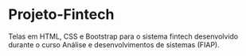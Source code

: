 # Projeto-Fintech
Telas em HTML, CSS e Bootstrap para o sistema fintech desenvolvido durante o curso Análise e desenvolvimentos de sistemas (FIAP).
